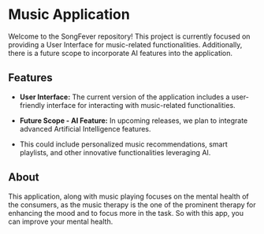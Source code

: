 # Music Application

Welcome to the SongFever repository! This project is currently focused on providing a User Interface for music-related functionalities.
Additionally, there is a future scope to incorporate AI features into the application.

## Features

- **User Interface:** The current version of the application includes a user-friendly interface for interacting with music-related functionalities.

- **Future Scope - AI Feature:** In upcoming releases, we plan to integrate advanced Artificial Intelligence features.
- This could include personalized music recommendations, smart playlists, and other innovative functionalities leveraging AI.

## About 
This application, along with music playing focuses on the mental health of the consumers, as the music therapy is the one of the prominent therapy for enhancing the mood
and to focus more in the task. So with this app, you can improve your mental health.
